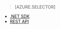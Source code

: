 > [AZURE.SELECTOR]
- [.NET SDK](../articles/media-services/media-services-dotnet-connect_programmatically.md)
- [REST API](../articles/media-services/media-services-rest-connect_programmatically.md)
